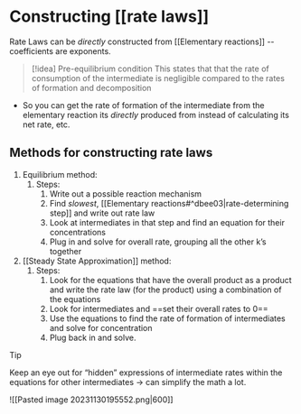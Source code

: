 # Constructing [[rate laws]]

Rate Laws can be *directly* constructed from [[Elementary reactions]] -- coefficients are exponents.

>[!idea] Pre-equilibrium condition
> This states that that the rate of consumption of the intermediate is negligible compared to the rates of formation and decomposition
> 
- So you can get the rate of formation of the intermediate from the elementary reaction its *directly* produced from instead of calculating its net rate, etc.

## Methods for constructing rate laws
1. Equilibrium method:
	1. Steps:
		1. Write out a possible reaction mechanism
		2. Find *slowest*, [[Elementary reactions#^dbee03|rate-determining step]] and write out rate law
		3. Look at intermediates in that step and find an equation for their concentrations
		4. Plug in and solve for overall rate, grouping all the other k’s together
2. [[Steady State Approximation]] method:
	1. Steps:
		1. Look for the equations that have the overall product as a product and write the rate law (for the product) using a combination of the equations
		2. Look for intermediates and ==set their overall rates to 0==
		3. Use the equations to find the rate of formation of intermediates and solve for concentration
		4. Plug back in and solve.

>[!tip] 
>Keep an eye out for “hidden” expressions of intermediate rates within the equations for other intermediates → can simplify the math a lot.

![[Pasted image 20231130195552.png|600]]

